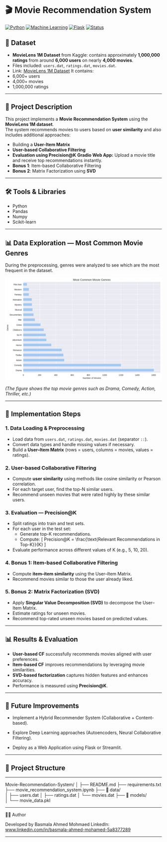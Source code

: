 # 🎬 Movie Recommendation System

[![Python](https://img.shields.io/badge/Python-3.8+-blue.svg)](https://www.python.org/downloads/)
[![Machine Learning](https://img.shields.io/badge/ML-Scikit--learn-orange.svg)](https://scikit-learn.org/)
[![Flask](https://img.shields.io/badge/Flask-2.0+-green.svg)](https://flask.palletsprojects.com/)
[![Status](https://img.shields.io/badge/Status-Complete-brightgreen.svg)]()


## 📂 Dataset
- **MovieLens 1M Dataset** from Kaggle: contains approximately **1,000,000 ratings** from around **6,000 users** on nearly **4,000 movies**.  
- Files included: `users.dat`, `ratings.dat`, `movies.dat`.  
- Link: [MovieLens 1M Dataset](https://www.kaggle.com/datasets/shikharg97/movielens-1m)
It contains:
- 6,000+ users
- 4,000+ movies
- 1,000,000 ratings

---

## 📌 Project Description
This project implements a **Movie Recommendation System** using the **MovieLens 1M dataset**.  
The system recommends movies to users based on **user similarity** and also includes additional approaches:

- Building a **User-Item Matrix**
- **User-based Collaborative Filtering**
- **Evaluation using Precision@K**
**Gradio Web App:** Upload a movie title and receive top recommendations instantly.
- **Bonus 1**: Item-based Collaborative Filtering
- **Bonus 2**: Matrix Factorization using **SVD**

---

## 🛠️ Tools & Libraries
- Python  
- Pandas  
- Numpy  
- Scikit-learn  

---

## 📊 Data Exploration — Most Common Movie Genres
During the preprocessing, genres were analyzed to see which are the most frequent in the dataset.  

![Most Common Genres](images/Most-Common-Movie-Genres.png)

*(The figure shows the top movie genres such as Drama, Comedy, Action, Thriller, etc.)*

---

## 🚀 Implementation Steps

### 1. Data Loading & Preprocessing
- Load data from `users.dat`, `ratings.dat`, `movies.dat` (separator `::`).
- Convert data types and handle missing values if necessary.
- Build a **User–Item Matrix** (rows = users, columns = movies, values = ratings).

### 2. User-based Collaborative Filtering
- Compute **user similarity** using methods like cosine similarity or Pearson correlation.
- For each target user, find the top-N similar users.
- Recommend unseen movies that were rated highly by these similar users.

### 3. Evaluation — Precision@K
- Split ratings into train and test sets.
- For each user in the test set:
  - Generate top-K recommendations.
  - Compute:
    \[
    Precision@K = \frac{\text{Relevant Recommendations in Top-K}}{K}
    \]
- Evaluate performance across different values of K (e.g., 5, 10, 20).

### 4. Bonus 1: Item-based Collaborative Filtering
- Compute **item–item similarity** using the User–Item Matrix.
- Recommend movies similar to those the user already liked.

### 5. Bonus 2: Matrix Factorization (SVD)
- Apply **Singular Value Decomposition (SVD)** to decompose the User–Item Matrix.
- Estimate ratings for unseen movies.
- Recommend top-rated unseen movies based on predicted values.

---

## 📊 Results & Evaluation
- **User-based CF** successfully recommends movies aligned with user preferences.
- **Item-based CF** improves recommendations by leveraging movie similarities.
- **SVD-based factorization** captures hidden features and enhances accuracy.
- Performance is measured using **Precision@K**.

---

## 🔮 Future Improvements

- Implement a Hybrid Recommender System (Collaborative + Content-based).

- Explore Deep Learning approaches (Autoencoders, Neural Collaborative Filtering).

- Deploy as a Web Application using Flask or Streamlit.

 ---
## 📂 Project Structure
---
Movie-Recommendation-System/
│
├── README.md
├── requirements.txt
├── movie_recommendation_system.ipynb
├── 📁 data/  
│   ├── users.dat
│   ├── ratings.dat
│   └── movies.dat
├── 📁 models/                      
│   └── movie_data.pkl

---
👩‍💻 Author

Developed by Basmala Ahmed Mohmaed 
 LinkedIn: www.linkedin.com/in/basmala-ahmed-mohamed-5a8377289

---
